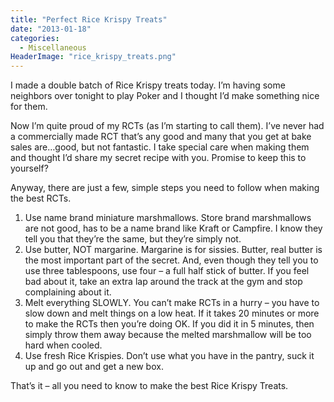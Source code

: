 ```yaml
---
title: "Perfect Rice Krispy Treats"
date: "2013-01-18"
categories: 
  - Miscellaneous
HeaderImage: "rice_krispy_treats.png"
---
```


I made a double batch of Rice Krispy treats today. I’m having some neighbors over tonight to play Poker and I thought I’d make something nice for them.

Now I’m quite proud of my RCTs (as I’m starting to call them). I’ve never had a commercially made RCT that’s any good and many that you get at bake sales are…good, but not fantastic. I take special care when making them and thought I’d share my secret recipe with you. Promise to keep this to yourself?

Anyway, there are just a few, simple steps you need to follow when making the best RCTs.

1. Use name brand miniature marshmallows. Store brand marshmallows are not good, has to be a name brand like Kraft or Campfire. I know they tell you that they’re the same, but they’re simply not.
2. Use butter, NOT margarine. Margarine is for sissies. Butter, real butter is the most important part of the secret. And, even though they tell you to use three tablespoons, use four – a full half stick of butter. If you feel bad about it, take an extra lap around the track at the gym and stop complaining about it.
3. Melt everything SLOWLY. You can’t make RCTs in a hurry – you have to slow down and melt things on a low heat. If it takes 20 minutes or more to make the RCTs then you’re doing OK. If you did it in 5 minutes, then simply throw them away because the melted marshmallow will be too hard when cooled.
4. Use fresh Rice Krispies. Don’t use what you have in the pantry, suck it up and go out and get a new box.

That’s it – all you need to know to make the best Rice Krispy Treats.
